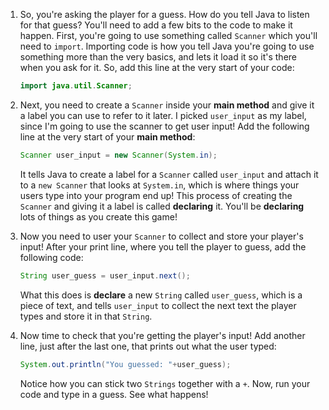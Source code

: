 1. So, you're asking the player for a guess. How do you tell Java to listen for that guess? You'll need to add a few bits to the code to make it happen. First, you're going to use something called `Scanner` which you'll need to `import`. Importing code is how you tell Java you're going to use something more than the very basics, and lets it load it so it's there when you ask for it. So, add this line at the very start of your code:

   ```java
   import java.util.Scanner;
   ```

2. Next, you need to create a `Scanner` inside your **main method** and give it a label you can use to refer to it later. I picked `user_input` as my label, since I'm going to use the scanner to get user input! Add the following line at the very start of your **main method**:

   ```java
   Scanner user_input = new Scanner(System.in);
   ```

   It tells Java to create a label for a `Scanner` called `user_input` and attach it to a `new Scanner` that looks at `System.in`, which is where things your users type into your program end up! This process of creating the `Scanner` and giving it a label is called **declaring** it. You'll be **declaring** lots of things as you create this game!

3. Now you need to user your `Scanner` to collect and store your player's input! After your print line, where you tell the player to guess, add the following code:

   ```java
   String user_guess = user_input.next();
   ```

   What this does is **declare** a new `String` called `user_guess`, which is a piece of text, and tells `user_input` to collect the next text the player types and store it in that `String`.

4. Now time to check that you're getting the player's input! Add another line, just after the last one, that prints out what the user typed:

   ```java
   System.out.println("You guessed: "+user_guess);
   ```

   Notice how you can stick two `Strings` together with a `+`. Now, run your code and type in a guess. See what happens!



